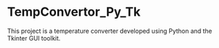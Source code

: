 # TempConvertor_Py_Tk
This project is a temperature converter developed using Python and the Tkinter GUI toolkit.
